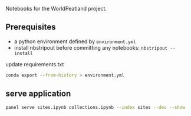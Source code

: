 Notebooks for the WorldPeatland project.

## Prerequisites

- a python environment defined by `environment.yml`
- install nbstripout before committing any notebooks: `nbstripout --install`

update requirements.txt

```bash
conda export --from-history > environment.yml
```

## serve application

```bash
panel serve sites.ipynb collections.ipynb --index sites --dev --show
```
